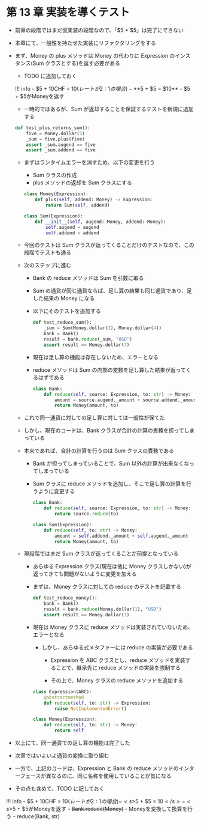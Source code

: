 # 第 13 章 実装を導くテスト

-   前章の段階ではまだ仮実装の段階なので、「$5 + $5」は完了にできない
-   本章にて、一般性を持たせた実装にリファクタリングをする
-   まず、Money の plus メソッドは Money の代わりに Expression のインスタンス(Sum クラスとする)を返す必要がある

    -   TODO に追加しておく

    <!-- prettier-ignore -->
    !!! info
        -   $5 + 10CHF = $10 (レートが 2:1 の場合)
        -   **$5 + $5 = $10**
        -   $5 + $5がMoneyを返す

    -   一時的ではあるが、Sum が返却することを保証するテストを新規に追加する

    ```python
    def test_plus_returns_sum():
        five = Money.dollar(5)
        _sum = five.plus(five)
        assert _sum.augend == five
        assert _sum.addend == five
    ```

    -   まずはランタイムエラーを消すため、以下の変更を行う

        -   Sum クラスの作成
        -   plus メソッドの返却を Sum クラスにする

        ```python
        class Money(Expression):
            def plus(self, addend: Money) -> Expression:
                return Sum(self, addend)

        class Sum(Expression):
            def __init__(self, augend: Money, addend: Money):
                self.augend = augend
                self.addend = addend
        ```

    -   今回のテストは Sum クラスが返ってくることだけのテストなので、この段階でテストも通る

    -   次のステップに進む

        -   Bank の reduce メソッドは Sum を引数に取る
        -   Sum の通貨が同じ通貨ならば、足し算の結果も同じ通貨であり、足した結果の Money になる
        -   以下にそのテストを追加する
            ```python
            def test_reduce_sum():
                _sum = Sum(Money.dollar(3), Money.dollar(4))
                bank = Bank()
                result = bank.reduce(_sum, "USD")
                assert result == Money.dollar(7)
            ```
        -   現在は足し算の機能は存在しないため、エラーとなる
        -   reduce メソッドは Sum の内部の変数を足し算した結果が返ってくるはずである

            ```python
            class Bank:
                def reduce(self, source: Expression, to: str) -> Money:
                    amount = source.augend._amount + source.addend._amount
                    return Money(amount, to)
            ```

    -   これで同一通貨に対しての足し算に対しては一般性が保てた
    -   しかし、現在のコードは、Bank クラスが合計の計算の責務を担ってしまっている
    -   本来であれば、合計の計算を行うのは Sum クラスの責務である

        -   Bank が担ってしまっていることで、Sum 以外の計算が出来なくなってしまっている
        -   Sum クラスに reduce メソッドを追加し、そこで足し算の計算を行うように変更する

            ```python
            class Bank:
                def reduce(self, source: Expression, to: str) -> Money:
                    return source.reduce(to)

            class Sum(Expression):
                def reduce(self, to: str) -> Money:
                    amount = self.addend._amount + self.augend._amount
                    return Money(amount, to)
            ```

    -   現段階ではまだ Sum クラスが返ってくることが前提となっている

        -   あらゆる Expression クラス(現在は他に Money クラスしかない)が返ってきても問題がないように変更を加える
        -   まずは、Money クラスに対しての reduce のテストを記載する

            ```python
            def test_reduce_money():
                bank = Bank()
                result = bank.reduce(Money.dollar(1), "USD")
                assert result == Money.dollar(1)
            ```

        -   現在は Money クラスに reduce メソッドは実装されていないため、エラーとなる

            -   しかし、あらゆる式メタファーには reduce の実装が必要である

                -   Expression を ABC クラスとし、reduce メソッドを実装することで、継承先に reduce メソッドの実装を強制する

                -   その上で、Money クラスの reduce メソッドを追加する

            ```python
            class Expression(ABC):
                @abstractmethod
                def reduce(self, to: str) -> Expression:
                    raise NotImplementedError()

            class Money(Expression):
                def reduce(self, to: str) -> Money:
                    return self
            ```

-   以上にて、同一通貨での足し算の機能は完了した
-   次章ではいよいよ通貨の変換に取り組む
-   一方で、上記のコードは、Expression と Bank の reduce メソッドのインターフェースが異なるのに、同じ名称を使用していることが気になる
-   その点も含めて、TODO に記しておく

<!-- prettier-ignore -->
!!! info
    -   $5 + 10CHF = $10 (レートが 2:1 の場合)
    -   <s>$5 + $5 = $10</s>
    -   <s>$5 + $5がMoneyを返す</s>
    -   <s>Bank.reduce(Money)</s>
    -   Moneyを変換して換算を行う
    -   reduce(Bank, str)
